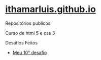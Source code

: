 # <a href ="https://ithamarluis.github.io/">ithamarluis.github.io</a>
 Repositórios publicos

 Curso de html 5 e css 3


<p>Desafios Feitos</p>

 * <a href="https://ithamarluis.github.io/html-css/desafios/d010-meu/index.html" target="_blank"> Meu 10° desafio </a>


